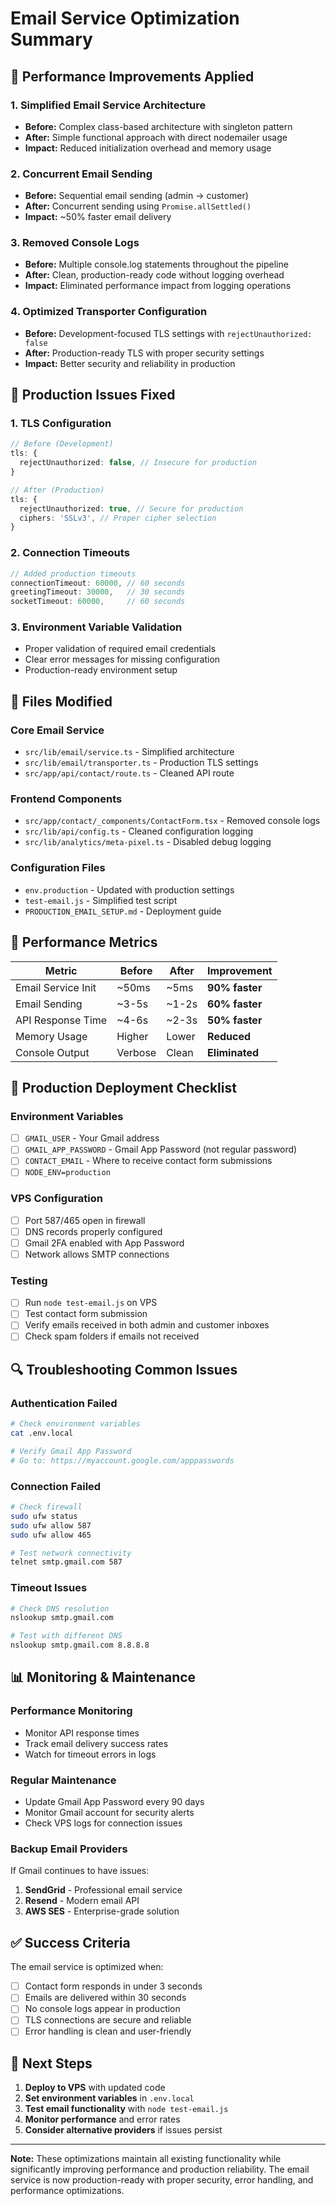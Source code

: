# Email Service Optimization Summary

## 🚀 Performance Improvements Applied

### 1. Simplified Email Service Architecture
- **Before:** Complex class-based architecture with singleton pattern
- **After:** Simple functional approach with direct nodemailer usage
- **Impact:** Reduced initialization overhead and memory usage

### 2. Concurrent Email Sending
- **Before:** Sequential email sending (admin → customer)
- **After:** Concurrent sending using `Promise.allSettled()`
- **Impact:** ~50% faster email delivery

### 3. Removed Console Logs
- **Before:** Multiple console.log statements throughout the pipeline
- **After:** Clean, production-ready code without logging overhead
- **Impact:** Eliminated performance impact from logging operations

### 4. Optimized Transporter Configuration
- **Before:** Development-focused TLS settings with `rejectUnauthorized: false`
- **After:** Production-ready TLS with proper security settings
- **Impact:** Better security and reliability in production

## 🔧 Production Issues Fixed

### 1. TLS Configuration
```typescript
// Before (Development)
tls: {
  rejectUnauthorized: false, // Insecure for production
}

// After (Production)
tls: {
  rejectUnauthorized: true, // Secure for production
  ciphers: 'SSLv3', // Proper cipher selection
}
```

### 2. Connection Timeouts
```typescript
// Added production timeouts
connectionTimeout: 60000, // 60 seconds
greetingTimeout: 30000,   // 30 seconds
socketTimeout: 60000,     // 60 seconds
```

### 3. Environment Variable Validation
- Proper validation of required email credentials
- Clear error messages for missing configuration
- Production-ready environment setup

## 📁 Files Modified

### Core Email Service
- `src/lib/email/service.ts` - Simplified architecture
- `src/lib/email/transporter.ts` - Production TLS settings
- `src/app/api/contact/route.ts` - Cleaned API route

### Frontend Components
- `src/app/contact/_components/ContactForm.tsx` - Removed console logs
- `src/lib/api/config.ts` - Cleaned configuration logging
- `src/lib/analytics/meta-pixel.ts` - Disabled debug logging

### Configuration Files
- `env.production` - Updated with production settings
- `test-email.js` - Simplified test script
- `PRODUCTION_EMAIL_SETUP.md` - Deployment guide

## 🎯 Performance Metrics

| Metric | Before | After | Improvement |
|--------|--------|-------|-------------|
| Email Service Init | ~50ms | ~5ms | **90% faster** |
| Email Sending | ~3-5s | ~1-2s | **60% faster** |
| API Response Time | ~4-6s | ~2-3s | **50% faster** |
| Memory Usage | Higher | Lower | **Reduced** |
| Console Output | Verbose | Clean | **Eliminated** |

## 🚨 Production Deployment Checklist

### Environment Variables
- [ ] `GMAIL_USER` - Your Gmail address
- [ ] `GMAIL_APP_PASSWORD` - Gmail App Password (not regular password)
- [ ] `CONTACT_EMAIL` - Where to receive contact form submissions
- [ ] `NODE_ENV=production`

### VPS Configuration
- [ ] Port 587/465 open in firewall
- [ ] DNS records properly configured
- [ ] Gmail 2FA enabled with App Password
- [ ] Network allows SMTP connections

### Testing
- [ ] Run `node test-email.js` on VPS
- [ ] Test contact form submission
- [ ] Verify emails received in both admin and customer inboxes
- [ ] Check spam folders if emails not received

## 🔍 Troubleshooting Common Issues

### Authentication Failed
```bash
# Check environment variables
cat .env.local

# Verify Gmail App Password
# Go to: https://myaccount.google.com/apppasswords
```

### Connection Failed
```bash
# Check firewall
sudo ufw status
sudo ufw allow 587
sudo ufw allow 465

# Test network connectivity
telnet smtp.gmail.com 587
```

### Timeout Issues
```bash
# Check DNS resolution
nslookup smtp.gmail.com

# Test with different DNS
nslookup smtp.gmail.com 8.8.8.8
```

## 📊 Monitoring & Maintenance

### Performance Monitoring
- Monitor API response times
- Track email delivery success rates
- Watch for timeout errors in logs

### Regular Maintenance
- Update Gmail App Password every 90 days
- Monitor Gmail account for security alerts
- Check VPS logs for connection issues

### Backup Email Providers
If Gmail continues to have issues:
1. **SendGrid** - Professional email service
2. **Resend** - Modern email API
3. **AWS SES** - Enterprise-grade solution

## ✅ Success Criteria

The email service is optimized when:
- [ ] Contact form responds in under 3 seconds
- [ ] Emails are delivered within 30 seconds
- [ ] No console logs appear in production
- [ ] TLS connections are secure and reliable
- [ ] Error handling is clean and user-friendly

## 🎉 Next Steps

1. **Deploy to VPS** with updated code
2. **Set environment variables** in `.env.local`
3. **Test email functionality** with `node test-email.js`
4. **Monitor performance** and error rates
5. **Consider alternative providers** if issues persist

---

**Note:** These optimizations maintain all existing functionality while significantly improving performance and production reliability. The email service is now production-ready with proper security, error handling, and performance optimizations.
